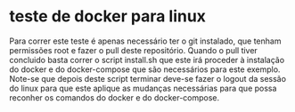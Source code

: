 ﻿# teste de docker para linux
 Para correr este teste é apenas necessário ter o git instalado, que tenham permissões root e fazer o pull deste repositório. Quando o pull tiver concluido basta correr o script install.sh que este irá proceder à instalação do docker e do docker-compose que são necessários para este exemplo. Note-se que depois deste script terminar deve-se fazer o logout da sessão do linux para que este aplique as mudanças necessárias para que possa reconher os comandos do docker e do docker-compose.
